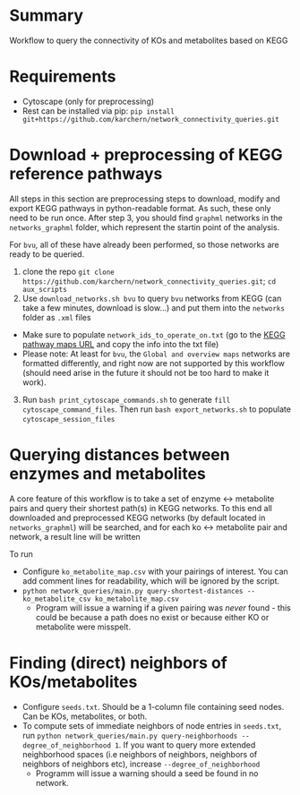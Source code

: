 # Summary

Workflow to query the connectivity of KOs and metabolites based on KEGG

# Requirements
- Cytoscape (only for preprocessing)
- Rest can be installed via pip: `pip install git+https://github.com/karchern/network_connectivity_queries.git`

# Download + preprocessing of KEGG reference pathways

All steps in this section are preprocessing steps to download, modify and export KEGG pathways in python-readable format. As such, these only need to be run once. After step 3, you should find `graphml` networks in the `networks_graphml` folder, which represent the startin point of the analysis.

For `bvu`, all of these have already been performed, so those networks are ready to be queried.

1. clone the repo `git clone https://github.com/karchern/network_connectivity_queries.git`; `cd aux_scripts`
2. Use `download_networks.sh bvu` to query `bvu` networks from KEGG (can take a few minutes, download is slow...) and put them into the `networks` folder as `.xml` files
  - Make sure to populate `network_ids_to_operate_on.txt` (go to the [KEGG pathway maps URL](https://www.genome.jp/kegg-bin/show_organism?menu_type=pathway_maps&org=bvu) and copy the info into the txt file)
  - Please note: At least for `bvu`, the `Global and overview maps` networks are formatted differently, and right now are not supported by this workflow (should need arise in the future it should not be too hard to make it work).
3. Run `bash print_cytoscape_commands.sh` to generate `fill cytoscape_command_files`. Then run `bash export_networks.sh` to populate `cytoscape_session_files`
   
# Querying distances between enzymes and metabolites

A core feature of this workflow is to take a set of enzyme <-> metabolite pairs and query their shortest path(s) in KEGG networks. To this end all downloaded and preprocessed KEGG networks (by default located in `networks_graphml`) will be searched, and for each ko <-> metabolite pair and network, a result line will be written

To run

- Configure `ko_metabolite_map.csv` with your pairings of interest. You can add comment lines for readability, which will be ignored by the script.
- `python network_queries/main.py query-shortest-distances --ko_metabolite_csv ko_metabolite_map.csv`
  - Program will issue a warning if a given pairing was _never_ found - this could be because a path does no exist or because either KO or metabolite were misspelt.

# Finding (direct) neighbors of KOs/metabolites

- Configure `seeds.txt`. Should be a 1-column file containing seed nodes. Can be KOs, metabolites, or both.
- To compute sets of immediate neighbors of node entries in `seeds.txt`, run `python network_queries/main.py query-neighborhoods --degree_of_neighborhood 1`. If you want to query more extended neighborhood spaces (i.e neighbors of neighbors, neighbors of neighbors of neighbors etc), increase `--degree_of_neighborhood`
  - Programm will issue a warning should a seed be found in no network.
